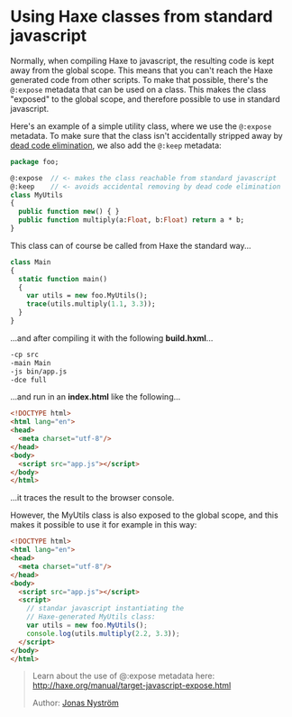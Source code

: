 [tags]: / "javascript,dead-code-elimination,libraries"

# Using Haxe classes from standard javascript

Normally, when compiling Haxe to javascript, the resulting code is kept away from the global scope. This means that you can't reach the Haxe generated code from other scripts. 
To make that possible, there's the ```@:expose``` metadata that can be used on a class. This makes the class "exposed" to the global scope, and therefore possible to use in standard javascript.

Here's an example of a simple utility class, where we use the ```@:expose``` metadata. To make sure that the class isn't accidentally stripped away by [dead code elimination](http://haxe.org/manual/cr-dce.html), we also add the ```@:keep``` metadata:
	
```haxe
package foo;

@:expose  // <- makes the class reachable from standard javascript
@:keep    // <- avoids accidental removing by dead code elimination
class MyUtils 
{
  public function new() { }	
  public function multiply(a:Float, b:Float) return a * b;
}
```

This class can of course be called from Haxe the standard way...
```haxe
class Main 
{
  static function main() 
  {
    var utils = new foo.MyUtils();
    trace(utils.multiply(1.1, 3.3));		
  }	
}	
```
...and after compiling it with the following **build.hxml**...
```haxe
-cp src
-main Main
-js bin/app.js
-dce full
```
...and run in an **index.html** like the following...

```html
<!DOCTYPE html>
<html lang="en">
<head>
  <meta charset="utf-8"/>
</head>
<body>
  <script src="app.js"></script>
</body>
</html>
```
...it traces the result to the browser console.

However, the MyUtils class is also exposed to the global scope, and this makes it possible to use it for example in this way:
```html
<!DOCTYPE html>
<html lang="en">
<head>
  <meta charset="utf-8"/>
</head>
<body>
  <script src="app.js"></script>
  <script>		
    // standar javascript instantiating the 
    // Haxe-generated MyUtils class:
    var utils = new foo.MyUtils();
    console.log(utils.multiply(2.2, 3.3));			
  </script>
</body>
</html>
```


> Learn about the use of @:expose metadata here: <http://haxe.org/manual/target-javascript-expose.html>
> 
> Author: [Jonas Nyström](https://github.com/cambiata)


